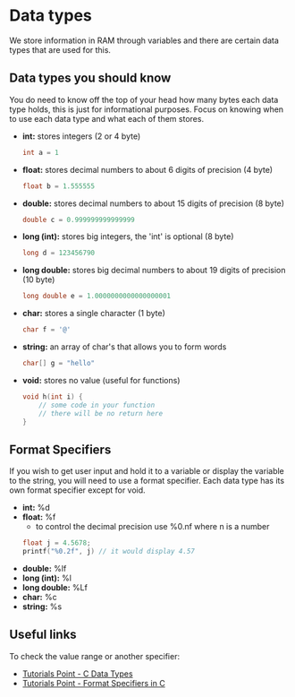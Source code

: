# Data types

We store information in RAM through variables and there are certain data types that are used for this.

## Data types you should know

You do need to know off the top of your head how many bytes each data type holds, this is just for informational purposes. Focus on knowing when to use each data type and what each of them stores.

- **int:** stores integers (2 or 4 byte)
    ```c
    int a = 1
    ```
- **float:** stores decimal numbers to about 6 digits of precision (4 byte)
    ```c
    float b = 1.555555
    ```
- **double:** stores decimal numbers to about 15 digits of precision (8 byte)
    ```c
    double c = 0.999999999999999
    ```
- **long (int):** stores big integers, the 'int' is optional (8 byte)
    ```c
    long d = 123456790
    ```
- **long double:** stores big decimal numbers to about 19 digits of precision (10 byte)
    ```c
    long double e = 1.0000000000000000001
    ```
- **char:** stores a single character (1 byte)
    ```c
    char f = '@'
    ```
- **string:** an array of char's that allows you to form words
    ```c
    char[] g = "hello"
    ```
- **void:** stores no value (useful for functions)
    ```c
    void h(int i) {
        // some code in your function
        // there will be no return here
    }
    ```

## Format Specifiers
If you wish to get user input and hold it to a variable or display the variable to the string, you will need to use a format specifier. Each data type has its own format specifier except for void.

- **int:** %d
- **float:** %f
    - to control the decimal precision use %0.nf where n is a number
    ```c
    float j = 4.5678;
    printf("%0.2f", j) // it would display 4.57
    ```
- **double:** %lf
- **long (int):** %l
- **long double:** %Lf
- **char:** %c
- **string:** %s


## Useful links
To check the value range or another specifier:
- [Tutorials Point - C Data Types](https://www.tutorialspoint.com/cprogramming/c_data_types.htm)
- [Tutorials Point - Format Specifiers in C](https://www.tutorialspoint.com/format-specifiers-in-c)
